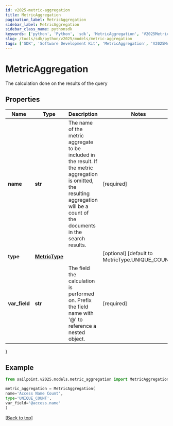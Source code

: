 ```yaml
---
id: v2025-metric-aggregation
title: MetricAggregation
pagination_label: MetricAggregation
sidebar_label: MetricAggregation
sidebar_class_name: pythonsdk
keywords: ['python', 'Python', 'sdk', 'MetricAggregation', 'V2025MetricAggregation'] 
slug: /tools/sdk/python/v2025/models/metric-aggregation
tags: ['SDK', 'Software Development Kit', 'MetricAggregation', 'V2025MetricAggregation']
---
```


# MetricAggregation

The calculation done on the results of the query

## Properties

Name | Type | Description | Notes
------------ | ------------- | ------------- | -------------
**name** | **str** | The name of the metric aggregate to be included in the result. If the metric aggregation is omitted, the resulting aggregation will be a count of the documents in the search results. | [required]
**type** | [**MetricType**](metric-type) |  | [optional] [default to MetricType.UNIQUE_COUNT]
**var_field** | **str** | The field the calculation is performed on.  Prefix the field name with '@' to reference a nested object.  | [required]
}

## Example

```python
from sailpoint.v2025.models.metric_aggregation import MetricAggregation

metric_aggregation = MetricAggregation(
name='Access Name Count',
type='UNIQUE_COUNT',
var_field='@access.name'
)

```
[[Back to top]](#) 

